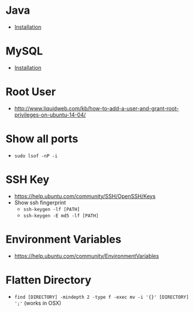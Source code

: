 # Java

* [Installation](http://www.webupd8.org/2014/03/how-to-install-oracle-java-8-in-debian.html)

# MySQL

* [Installation](https://wiki.ubuntuusers.de/MySQL/)

# Root User

* <http://www.liquidweb.com/kb/how-to-add-a-user-and-grant-root-privileges-on-ubuntu-14-04/>

# Show all ports

* `sudo lsof -nP -i`

# SSH Key

* <https://help.ubuntu.com/community/SSH/OpenSSH/Keys>
* Show ssh fingerprint
  * `ssh-keygen -lf [PATH]`
  * `ssh-keygen -E md5 -lf [PATH]`

# Environment Variables

* <https://help.ubuntu.com/community/EnvironmentVariables>

# Flatten Directory

* `find [DIRECTORY] -mindepth 2 -type f -exec mv -i '{}' [DIRECTORY] ';'` (works in OSX)
